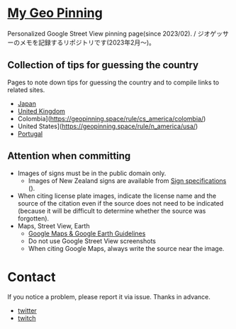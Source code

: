# [My Geo Pinning](https://geopinning.space/)

Personalized Google Street View pinning page(since 2023/02). / ジオゲッサーのメモを記録するリポジトリです(2023年2月～)。

## Collection of tips for guessing the country
Pages to note down tips for guessing the country and to compile links to related sites.

- [Japan](https://geopinning.space/rule/asia/japan/)
- [United Kingdom](https://geopinning.space/rule/europe/united-kingdom/)
- Colombia](https://geopinning.space/rule/cs_america/colombia/)
- United States](https://geopinning.space/rule/n_america/usa/)
- [Portugal](https://geopinning.space/rule/europe/portugal/)


## Attention when committing
- Images of signs must be in the public domain only.
  - Images of New Zealand signs are available from [Sign specifications](https://www.nzta.govt.nz/resources/traffic-control-devices-manual/sign-specifications/) ().
- When citing license plate images, indicate the license name and the source of the citation even if the source does not need to be indicated (because it will be difficult to determine whether the source was forgotten).
- Maps, Street View, Earth
  - [Google Maps & Google Earth Guidelines](https://www.google.com/intl/ja_ALL/permissions/geoguidelines/)
  - Do not use Google Street View screenshots
  - When citing Google Maps, always write the source near the image.

# Contact

If you notice a problem, please report it via issue. Thanks in advance.

- [twitter](https://twitter.com/nanjakorewa)
- [twitch](https://www.twitch.tv/nanjakorewa)

